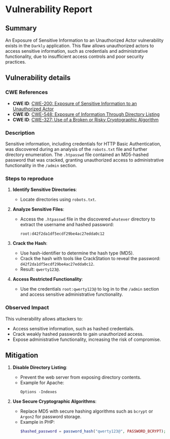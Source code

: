 # Vulnerability Report

## Summary

An Exposure of Sensitive Information to an Unauthorized Actor vulnerability exists in the `Darkly` application. This flaw allows unauthorized actors to access sensitive information, such as credentials and administrative functionality, due to insufficient access controls and poor security practices.

## Vulnerability details

### CWE References

- **CWE ID**: [CWE-200: Exposure of Sensitive Information to an Unauthorized Actor](https://cwe.mitre.org/data/definitions/200.html)
- **CWE ID**: [CWE-548: Exposure of Information Through Directory Listing](https://cwe.mitre.org/data/definitions/548.html)
- **CWE ID**: [CWE-327: Use of a Broken or Risky Cryptographic Algorithm](https://cwe.mitre.org/data/definitions/327.html)

### Description

Sensitive information, including credentials for HTTP Basic Authentication, was discovered during an analysis of the `robots.txt` file and further directory enumeration. The `.htpasswd` file contained an MD5-hashed password that was cracked, granting unauthorized access to administrative functionality in the `/admin` section.

### Steps to reproduce

1. **Identify Sensitive Directories**:
   - Locate directories using `robots.txt`.

2. **Analyze Sensitive Files**:
   - Access the `.htpasswd` file in the discovered `whatever` directory to extract the username and hashed password:
     ```
     root:d42f2da1df5ecdf29be4ac27edda0c12
     ```

3. **Crack the Hash**:
   - Use hash-identifier to determine the hash type (MD5).
   - Crack the hash with tools like CrackStation to reveal the password: `d42f2da1df5ecdf29be4ac27edda0c12`.
   - Result: `qwerty123@`.

4. **Access Restricted Functionality**:
   - Use the credentials `root:qwerty123@` to log in to the `/admin` section and access sensitive administrative functionality.

### Observed Impact

This vulnerability allows attackers to:
- Access sensitive information, such as hashed credentials.
- Crack weakly hashed passwords to gain unauthorized access.
- Expose administrative functionality, increasing the risk of compromise.

## Mitigation

1. **Disable Directory Listing**:
   - Prevent the web server from exposing directory contents.
   - Example for Apache:
     ```
     Options -Indexes
     ```

2. **Use Secure Cryptographic Algorithms**:
   - Replace MD5 with secure hashing algorithms such as `bcrypt` or `Argon2` for password storage.
   - Example in PHP:
     ```php
     $hashed_password = password_hash("qwerty123@", PASSWORD_BCRYPT);
     ```

